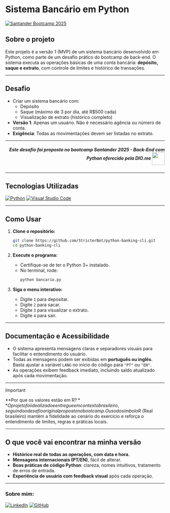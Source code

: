 # Sistema Bancário em Python
[![Santander Bootcamp 2025](https://img.shields.io/badge/Santander%20Bootcamp%202025-DIO.me-red?style=for-the-badge)](https://www.dio.me/)

## Sobre o projeto

Este projeto é a versão 1 (MVP) de um sistema bancário desenvolvido em Python, como parte de um desafio prático do bootcamp de back-end.
O sistema executa as operações básicas de uma conta bancária: **depósito, saque e extrato**, com controle de limites e histórico de transações.

---

## Desafio

- Criar um sistema bancário com:
    - Depósito
    - Saque (máximo de 3 por dia, até R$500 cada)
    - Visualização de extrato (histórico completo)
- **Versão 1**: Apenas um usuário. Não é necessário agência ou número de conta.
- **Exigência**: Todas as movimentações devem ser listadas no extrato.

---

<h5 align="right">
<span> Este desafio foi proposto no bootcamp Santander 2025 - Back-End com Python oferecido pela DIO.me</span>
<a href="https://www.dio.me/">
<img align="center" width="40px" src="https://hermes.digitalinnovation.one/assets/diome/logo-minimized.png"></a>
</h5>

---

## Tecnologias Utilizadas

[![Python](https://custom-icon-badges.demolab.com/badge/-Python-3776AB?logo=python&logoColor=white&style=flat-square)](https://python.org/)
[![Visual Studio Code](https://custom-icon-badges.demolab.com/badge/-VS%20Code-007ACC?logo=visualstudiocode&logoColor=white&style=flat-square)](https://code.visualstudio.com/)

---

## Como Usar

1. **Clone o repositório:**
    ```bash
    git clone https://github.com/StricterBot/python-banking-cli.git
    cd python-banking-cli
    ```

2. **Execute o programa:**
    - Certifique-se de ter o Python 3+ instalado.
    - No terminal, rode:
        ```bash
        python bancario.py
        ```

3. **Siga o menu interativo:**
    - Digite `1` para depositar.
    - Digite `2` para sacar.
    - Digite `3` para visualizar o extrato.
    - Digite `4` para sair.

---

## Documentação e Acessibilidade

- O sistema apresenta mensagens claras e separadores visuais para facilitar o entendimento do usuário.
- Todas as mensagens podem ser exibidas em **português ou inglês**.  
  Basta ajustar a variável `LANG` no início do código para `"PT"` ou `"EN"`.
- As operações exibem feedback imediato, incluindo saldo atualizado após cada movimentação.

---

> [!IMPORTANT] 
> **Por que os valores estão em R$?**  
> O projeto foi idealizado e entregue em contexto brasileiro, seguindo o desafio original proposto no bootcamp.  
> O uso do símbolo R$ (Real brasileiro) mantém a fidelidade ao cenário do exercício e reforça o entendimento de limites, regras e práticas locais.

---

## O que você vai encontrar na minha versão

- **Histórico real de todas as operações, com data e hora.**
- **Mensagens internacionais (PT/EN)**, fácil de alterar.
- **Boas práticas de código Python**: clareza, nomes intuitivos, tratamento de erros de entrada.
- **Experiência de usuário com feedback visual** após cada operação.

---
### Sobre mim:
[![LinkedIn](https://custom-icon-badges.demolab.com/badge/LinkedIn-0A66C2?logo=linkedin-white&logoColor=fff)](https://www.linkedin.com/in/victor-moreira-4210b9358/)
[![GitHub](https://custom-icon-badges.demolab.com/badge/GitHub-181717?logo=github&logoColor=fff)](https://github.com/StricterBot)

